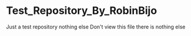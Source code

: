 # Test_Repository_By_RobinBijo
Just a test repository nothing else
Don't view this file there is nothing else

